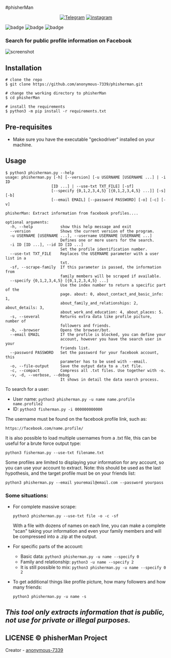 #phisherMan
<p align="center">
<a href="https://t.me/kri shna"><img title="Telegram" src="https://img.shields.io/badge/Telegram-black?style=for-the-badge&logo=Telegram"></a>
<a href="https://instagram.com/krishna_7339_"><img title="instagram" src="https://img.shields.io/badge/instagram-black?style=for-the-badge&logo=instagram"></a>

![badge](https://img.shields.io/badge/python-%3E%3D-3.8-orange)
![badge](https://img.shields.io/badge/Hacker.K-%3E%3D-3.8-orange)
![badge](https://img.shields.io/badge/S<3M-%3E%3D-3.8-orange)


### Search for public profile information on Facebook

![screenshot](template.png)

## Installation

```
# clone the repo
$ git clone https://github.com/anonymous-7339/phisherman.git

# change the working directory to phisherMan
$ cd phisherMan

# install the requirements
$ python3 -m pip install -r requirements.txt
```

## Pre-requisites

* Make sure you have the executable "geckodriver" installed on your machine.

## Usage

```
$ python3 phisherman.py --help
usage: phisherman.py [-h] [--version] [-u USERNAME [USERNAME ...] | -i ID
                    [ID ...] | --use-txt TXT_FILE] [-sf]
                    [--specify {0,1,2,3,4,5} [{0,1,2,3,4,5} ...]] [-s] [-b]
                    [--email EMAIL] [--password PASSWORD] [-o] [-c] [-v]

phisherMan: Extract information from facebook profiles....

optional arguments:
  -h, --help            show this help message and exit
  --version             Shows the current version of the program.
  -u USERNAME [USERNAME ...], --username USERNAME [USERNAME ...]
                        Defines one or more users for the search.
  -i ID [ID ...], --id ID [ID ...]
                        Set the profile identification number.
  --use-txt TXT_FILE    Replaces the USERNAME parameter with a user list in a
                        txt.
  -sf, --scrape-family  If this parameter is passed, the information from
                        family members will be scraped if available.
  --specify {0,1,2,3,4,5} [{0,1,2,3,4,5} ...]
                        Use the index number to return a specific part of the
                        page. about: 0, about_contact_and_basic_info: 1,
                        about_family_and_relationships: 2, about_details: 3,
                        about_work_and_education: 4, about_places: 5.
  -s, --several         Returns extra data like profile picture, number of
                        followers and friends.
  -b, --browser         Opens the browser/bot.
  --email EMAIL         If the profile is blocked, you can define your
                        account, however you have the search user in your
                        friends list.
  --password PASSWORD   Set the password for your facebook account, this
                        parameter has to be used with --email.
  -o, --file-output     Save the output data to a .txt file.
  -c, --compact         Compress all .txt files. Use together with -o.
  -v, -d, --verbose, --debug
                        It shows in detail the data search process.
```

To search for a user:

* User name: `python3 phisherman.py -u name name.profile name.profile2`
* ID: `python3 fisherman.py -i 000000000000`

The username must be found on the facebook profile link, such as:

```
https://facebook.com/name.profile/
```

It is also possible to load multiple usernames from a .txt file, this can be useful for a brute force output type:

```
python3 fisherman.py --use-txt filename.txt
```

Some profiles are limited to displaying your information for any account, so you can use your account to extract. Note:
this should be used as the last hypothesis, and the target profile must be on your friends list:

```
python3 phisherman.py --email youremail@email.com --password yourpass
```

### Some situations:

* For complete massive scrape:
  ```
  python3 phisherman.py --use-txt file -o -c -sf
  ```
  With a file with dozens of names on each line, you can make a complete "scan" taking your information and even your
  family members and will be compressed into a .zip at the output.


* For specific parts of the account:
    * Basic data: `python3 phisherman.py -u name --specify 0`
    * Family and relationship: `python3 -u name --specify 2`
    * It is still possible to mix: `python3 phisherman.py -u name --specify 0 2`


* To get additional things like profile picture, how many followers and how many friends:
  ```
  python3 phisherman.py -u name -s
  ```

## *This tool only extracts information that is public, not use for private or illegal purposes.*

## LICENSE © phisherMan Project
Creator - [anonymous-7339](https://github.com/anonymous-7339)

